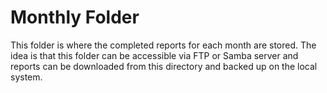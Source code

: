 # Monthly Folder

This folder is where the completed reports for each month are
stored. The idea is that this folder can be accessible via
FTP or Samba server and reports can be downloaded from this
directory and backed up on the local system. 
